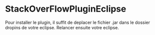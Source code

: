 # StackOverFlowPluginEclipse

Pour installer le plugin, il suffit de deplacer le fichier .jar dans le dossier dropins de votre eclipse.
Relancer ensuite votre eclipse.
